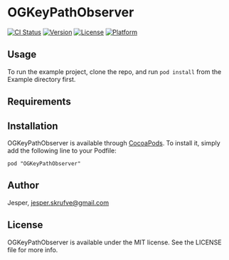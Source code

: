 # OGKeyPathObserver

[![CI Status](http://img.shields.io/travis/Jesper/OGKeyPathObserver.svg?style=flat)](https://travis-ci.org/Jesper/OGKeyPathObserver)
[![Version](https://img.shields.io/cocoapods/v/OGKeyPathObserver.svg?style=flat)](http://cocoadocs.org/docsets/OGKeyPathObserver)
[![License](https://img.shields.io/cocoapods/l/OGKeyPathObserver.svg?style=flat)](http://cocoadocs.org/docsets/OGKeyPathObserver)
[![Platform](https://img.shields.io/cocoapods/p/OGKeyPathObserver.svg?style=flat)](http://cocoadocs.org/docsets/OGKeyPathObserver)

## Usage

To run the example project, clone the repo, and run `pod install` from the Example directory first.

## Requirements

## Installation

OGKeyPathObserver is available through [CocoaPods](http://cocoapods.org). To install
it, simply add the following line to your Podfile:

    pod "OGKeyPathObserver"

## Author

Jesper, jesper.skrufve@gmail.com

## License

OGKeyPathObserver is available under the MIT license. See the LICENSE file for more info.

